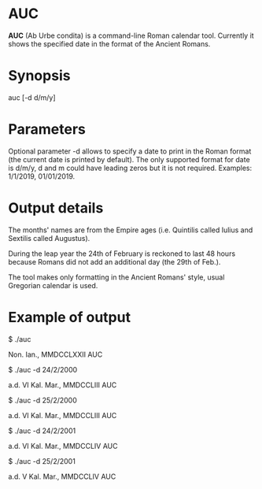 # AUC
**AUC** (Ab Urbe condita) is a command-line Roman calendar tool. Currently it shows the specified date in the format of the Ancient Romans. 

# Synopsis
auc [-d d/m/y]

# Parameters
Optional parameter -d allows to specify a date to print in the Roman format (the current date is printed by default). The only supported format for date is d/m/y, d and m could have leading zeros but it is not required. Examples: 1/1/2019, 01/01/2019.

# Output details
The months' names are from the Empire ages (i.e. Quintilis called Iulius and Sextilis called Augustus). 

During the leap year the 24th of February is reckoned to last 48 hours because Romans did not add an additional day (the 29th of Feb.).

The tool makes only formatting in the Ancient Romans' style, usual Gregorian calendar is used.

# Example of output
  $ ./auc

  Non. Ian., MMDCCLXXII AUC

  $ ./auc -d 24/2/2000
  
  a.d. VI Kal. Mar., MMDCCLIII AUC

  $ ./auc -d 25/2/2000
  
  a.d. VI Kal. Mar., MMDCCLIII AUC

  $ ./auc -d 24/2/2001

  a.d. VI Kal. Mar., MMDCCLIV AUC

  $ ./auc -d 25/2/2001
  
  a.d. V Kal. Mar., MMDCCLIV AUC

